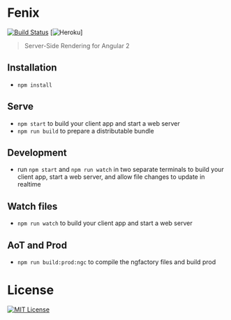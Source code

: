 # Fenix
[![Build Status](https://semaphoreci.com/api/v1/yanwsh/fenix/branches/master/shields_badge.svg)](https://semaphoreci.com/yanwsh/fenix) [![Heroku](https://heroku-badge.herokuapp.com/?app=fenix)]
> Server-Side Rendering for Angular 2

## Installation

* `npm install`

## Serve

* `npm start` to build your client app and start a web server
* `npm run build` to prepare a distributable bundle

## Development
* run `npm start` and `npm run watch` in two separate terminals to build your client app, start a web server, and allow file changes to update in realtime

## Watch files
* `npm run watch` to build your client app and start a web server

## AoT and Prod
* `npm run build:prod:ngc` to compile the ngfactory files and build prod

# License
[![MIT License](https://img.shields.io/badge/license-MIT-blue.svg?style=flat)](/LICENSE)
